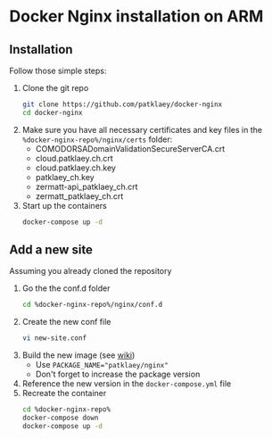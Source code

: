 # Docker Nginx installation on ARM

## Installation

Follow those simple steps: 

1. Clone the git repo
    ```bash
    git clone https://github.com/patklaey/docker-nginx
    cd docker-nginx
    ```
1. Make sure you have all necessary certificates and key files in the ```%docker-nginx-repo%/nginx/certs``` folder: 
    * COMODORSADomainValidationSecureServerCA.crt
    * cloud.patklaey.ch.crt
    * cloud.patklaey.ch.key
    * patklaey_ch.key
    * zermatt-api_patklaey_ch.crt
    * zermatt_patklaey_ch.crt
1. Start up the containers
    ```bash
    docker-compose up -d
    ```
    
## Add a new site

Assuming you already cloned the repository

1. Go the the conf.d folder
    ```bash
    cd %docker-nginx-repo%/nginx/conf.d
    ```
1. Create the new conf file
    ```bash
    vi new-site.conf
    ```
1. Build the new image (see [wiki](http://wiki.patklaey.ch/index.php/Docker_Cheat_Sheet#Build))
    * Use ```PACKAGE_NAME="patklaey/nginx"```
    * Don't forget to increase the package version
1. Reference the new version in the ```docker-compose.yml``` file
1. Recreate the container
    ```bash
    cd %docker-nginx-repo%
    docker-compose down
    docker-compose up -d
    ```